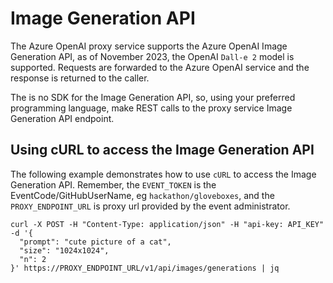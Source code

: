 # Image Generation API

The Azure OpenAI proxy service supports the Azure OpenAI Image Generation API, as of November 2023, the OpenAI `Dall-e 2` model is supported. Requests are forwarded to the Azure OpenAI service and the response is returned to the caller.

The is no SDK for the Image Generation API, so, using your preferred programming language, make REST calls to the proxy service Image Generation API endpoint.

## Using cURL to access the Image Generation API

The following example demonstrates how to use `cURL` to access the Image Generation API. Remember, the `EVENT_TOKEN` is the EventCode/GitHubUserName, eg `hackathon/gloveboxes`, and the `PROXY_ENDPOINT_URL` is proxy url provided by the event administrator.

```shell
curl -X POST -H "Content-Type: application/json" -H "api-key: API_KEY" -d '{
  "prompt": "cute picture of a cat",
  "size": "1024x1024",
  "n": 2
}' https://PROXY_ENDPOINT_URL/v1/api/images/generations | jq
```

